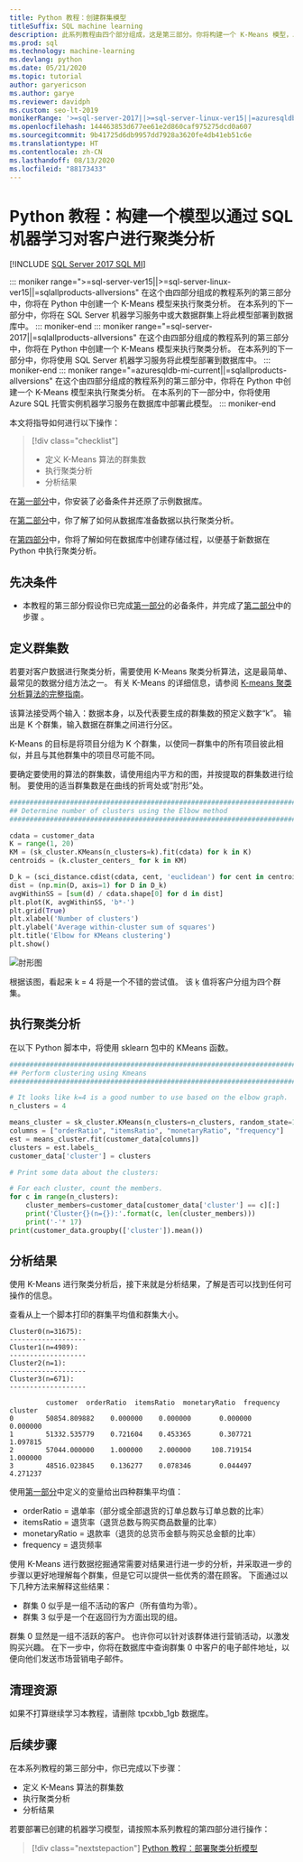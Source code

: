```yaml
---
title: Python 教程：创建群集模型
titleSuffix: SQL machine learning
description: 此系列教程由四个部分组成，这是第三部分。你将构建一个 K-Means 模型，以便通过 SQL 机器学习在 Python 中执行聚类分析。
ms.prod: sql
ms.technology: machine-learning
ms.devlang: python
ms.date: 05/21/2020
ms.topic: tutorial
author: garyericson
ms.author: garye
ms.reviewer: davidph
ms.custom: seo-lt-2019
monikerRange: '>=sql-server-2017||>=sql-server-linux-ver15||=azuresqldb-mi-current||=sqlallproducts-allversions'
ms.openlocfilehash: 144463853d677ee61e2d860caf975275dcd0a607
ms.sourcegitcommit: 9b41725d6db9957dd7928a3620fe4db41eb51c6e
ms.translationtype: HT
ms.contentlocale: zh-CN
ms.lasthandoff: 08/13/2020
ms.locfileid: "88173433"
---
```

# <a name="python-tutorial-build-a-model-to-categorize-customers-with-sql-machine-learning"></a>Python 教程：构建一个模型以通过 SQL 机器学习对客户进行聚类分析
[!INCLUDE [SQL Server 2017 SQL MI](../../includes/applies-to-version/sqlserver2017-asdbmi.md)]

::: moniker range=">=sql-server-ver15||>=sql-server-linux-ver15||=sqlallproducts-allversions"
在这个由四部分组成的教程系列的第三部分中，你将在 Python 中创建一个 K-Means 模型来执行聚类分析。 在本系列的下一部分中，你将在 SQL Server 机器学习服务中或大数据群集上将此模型部署到数据库中。
::: moniker-end
::: moniker range="=sql-server-2017||=sqlallproducts-allversions"
在这个由四部分组成的教程系列的第三部分中，你将在 Python 中创建一个 K-Means 模型来执行聚类分析。 在本系列的下一部分中，你将使用 SQL Server 机器学习服务将此模型部署到数据库中。
::: moniker-end
::: moniker range="=azuresqldb-mi-current||=sqlallproducts-allversions"
在这个由四部分组成的教程系列的第三部分中，你将在 Python 中创建一个 K-Means 模型来执行聚类分析。 在本系列的下一部分中，你将使用 Azure SQL 托管实例机器学习服务在数据库中部署此模型。
::: moniker-end

本文将指导如何进行以下操作：

> [!div class="checklist"]
> * 定义 K-Means 算法的群集数
> * 执行聚类分析
> * 分析结果

在[第一部分](python-clustering-model.md)中，你安装了必备条件并还原了示例数据库。

在[第二部分](python-clustering-model-prepare-data.md)中，你了解了如何从数据库准备数据以执行聚类分析。

在[第四部分](python-clustering-model-deploy.md)中，你将了解如何在数据库中创建存储过程，以便基于新数据在 Python 中执行聚类分析。

## <a name="prerequisites"></a>先决条件

* 本教程的第三部分假设你已完成[第一部分](python-clustering-model.md)的必备条件，并完成了[第二部分](python-clustering-model-prepare-data.md)中的步骤 。

## <a name="define-the-number-of-clusters"></a>定义群集数

若要对客户数据进行聚类分析，需要使用 K-Means 聚类分析算法，这是最简单、最常见的数据分组方法之一。
有关 K-Means 的详细信息，请参阅 [K-means 聚类分析算法的完整指南](https://www.kdnuggets.com/2019/05/guide-k-means-clustering-algorithm.html)。

该算法接受两个输入：数据本身，以及代表要生成的群集数的预定义数字“k”。
输出是 K 个群集，输入数据在群集之间进行分区。

K-Means 的目标是将项目分组为 K 个群集，以使同一群集中的所有项目彼此相似，并且与其他群集中的项目尽可能不同。

要确定要使用的算法的群集数，请使用组内平方和的图，并按提取的群集数进行绘制。 要使用的适当群集数是在曲线的折弯处或“肘形”处。

```python
################################################################################################
## Determine number of clusters using the Elbow method
################################################################################################

cdata = customer_data
K = range(1, 20)
KM = (sk_cluster.KMeans(n_clusters=k).fit(cdata) for k in K)
centroids = (k.cluster_centers_ for k in KM)

D_k = (sci_distance.cdist(cdata, cent, 'euclidean') for cent in centroids)
dist = (np.min(D, axis=1) for D in D_k)
avgWithinSS = [sum(d) / cdata.shape[0] for d in dist]
plt.plot(K, avgWithinSS, 'b*-')
plt.grid(True)
plt.xlabel('Number of clusters')
plt.ylabel('Average within-cluster sum of squares')
plt.title('Elbow for KMeans clustering')
plt.show()
```

![肘形图](./media/python-tutorial-elbow-graph.png)

根据该图，看起来 k = 4 将是一个不错的尝试值。 该 ķ 值将客户分组为四个群集。

## <a name="perform-clustering"></a>执行聚类分析

在以下 Python 脚本中，将使用 sklearn 包中的 KMeans 函数。

```python
################################################################################################
## Perform clustering using Kmeans
################################################################################################

# It looks like k=4 is a good number to use based on the elbow graph.
n_clusters = 4

means_cluster = sk_cluster.KMeans(n_clusters=n_clusters, random_state=111)
columns = ["orderRatio", "itemsRatio", "monetaryRatio", "frequency"]
est = means_cluster.fit(customer_data[columns])
clusters = est.labels_
customer_data['cluster'] = clusters

# Print some data about the clusters:

# For each cluster, count the members.
for c in range(n_clusters):
    cluster_members=customer_data[customer_data['cluster'] == c][:]
    print('Cluster{}(n={}):'.format(c, len(cluster_members)))
    print('-'* 17)
print(customer_data.groupby(['cluster']).mean())
```

## <a name="analyze-the-results"></a>分析结果

使用 K-Means 进行聚类分析后，接下来就是分析结果，了解是否可以找到任何可操作的信息。

查看从上一个脚本打印的群集平均值和群集大小。

```results
Cluster0(n=31675):
-------------------
Cluster1(n=4989):
-------------------
Cluster2(n=1):
-------------------
Cluster3(n=671):
-------------------

         customer  orderRatio  itemsRatio  monetaryRatio  frequency
cluster
0        50854.809882    0.000000    0.000000       0.000000   0.000000
1        51332.535779    0.721604    0.453365       0.307721   1.097815
2        57044.000000    1.000000    2.000000     108.719154   1.000000
3        48516.023845    0.136277    0.078346       0.044497   4.271237
```

使用[第一部分](python-clustering-model-prepare-data.md#separate-customers)中定义的变量给出四种群集平均值：

* orderRatio = 退单率（部分或全部退货的订单总数与订单总数的比率）
* itemsRatio = 退货率（退货总数与购买商品数量的比率）
* monetaryRatio = 退款率（退货的总货币金额与购买总金额的比率）
* frequency = 退货频率

使用 K-Means 进行数据挖掘通常需要对结果进行进一步的分析，并采取进一步的步骤以更好地理解每个群集，但是它可以提供一些优秀的潜在顾客。
下面通过以下几种方法来解释这些结果：

* 群集 0 似乎是一组不活动的客户（所有值均为零）。
* 群集 3 似乎是一个在返回行为方面出现的组。

群集 0 显然是一组不活跃的客户。 也许你可以针对该群体进行营销活动，以激发购买兴趣。 在下一步中，你将在数据库中查询群集 0 中客户的电子邮件地址，以便向他们发送市场营销电子邮件。

## <a name="clean-up-resources"></a>清理资源

如果不打算继续学习本教程，请删除 tpcxbb_1gb 数据库。

## <a name="next-steps"></a>后续步骤

在本系列教程的第三部分中，你已完成以下步骤：

* 定义 K-Means 算法的群集数
* 执行聚类分析
* 分析结果

若要部署已创建的机器学习模型，请按照本系列教程的第四部分进行操作：

> [!div class="nextstepaction"]
> [Python 教程：部署聚类分析模型](python-clustering-model-deploy.md)
